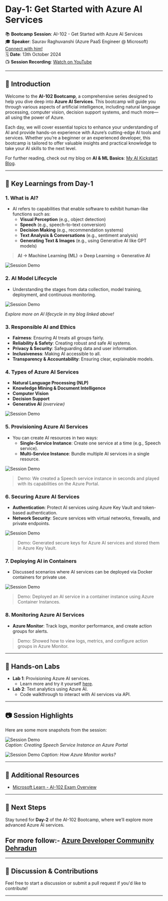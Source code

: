# Day-1: Get Started with Azure AI Services

📚 **Bootcamp Session**: AI-102 - Get Started with Azure AI Services  
🎓 **Speaker**: Saurav Raghuvanshi (Azure PaaS Engineer @ Microsoft) [Connect with him!](https://www.linkedin.com/in/sauravraghuvanshi/)   
🗓️ **Date**: 13th October 2024  
📺 **Session Recording**: [Watch on YouTube](https://www.youtube.com/live/Wb4nzibutiM)

---

## 📖 Introduction

Welcome to the **AI-102 Bootcamp**, a comprehensive series designed to help you dive deep into **Azure AI Services**. This bootcamp will guide you through various aspects of artificial intelligence, including natural language processing, computer vision, decision support systems, and much more—all using the power of Azure.

Each day, we will cover essential topics to enhance your understanding of AI and provide hands-on experience with Azure’s cutting-edge AI tools and services. Whether you’re a beginner or an experienced developer, this bootcamp is tailored to offer valuable insights and practical knowledge to take your AI skills to the next level.

For further reading, check out my blog on **AI & ML Basics**: [My AI Kickstart Blog](https://medium.com/@agarwalunnati0/my-kickstart-into-the-world-of-artificial-intelligence-machine-learning-5223deb904fe).

---

## 🎯 Key Learnings from Day-1

### 1. **What is AI?**
   - AI refers to capabilities that enable software to exhibit human-like functions such as:
     - **Visual Perception** (e.g., object detection)
     - **Speech** (e.g., speech-to-text conversion)
     - **Decision Making** (e.g., recommendation systems)
     - **Text Analysis & Conversations** (e.g., sentiment analysis)
     - **Generating Text & Images** (e.g., using Generative AI like GPT models)

   > **AI -> Machine Learning (ML) -> Deep Learning -> Generative AI**

![Session Demo](https://github.com/unnati14ag/Azure-AI-Engineer-Associate-AI-102-Bootcamp/blob/main/Day-1/day1.2.png) 

### 2. **AI Model Lifecycle**
   - Understanding the stages from data collection, model training, deployment, and continuous monitoring.

![Session Demo](https://github.com/unnati14ag/Azure-AI-Engineer-Associate-AI-102-Bootcamp/blob/main/Day-1/day1.1.png) 
   
   *Explore more on AI lifecycle in my blog linked above!*

### 3. **Responsible AI and Ethics**
   - **Fairness**: Ensuring AI treats all groups fairly.
   - **Reliability & Safety**: Creating robust and safe AI systems.
   - **Privacy & Security**: Safeguarding data and user information.
   - **Inclusiveness**: Making AI accessible to all.
   - **Transparency & Accountability**: Ensuring clear, explainable models.
     
### 4. **Types of Azure AI Services**
   - **Natural Language Processing (NLP)**
   - **Knowledge Mining & Document Intelligence**
   - **Computer Vision**
   - **Decision Support**
   - **Generative AI** *(overview)*

![Session Demo](https://github.com/unnati14ag/Azure-AI-Engineer-Associate-AI-102-Bootcamp/blob/main/Day-1/day1.3.png) 

### 5. **Provisioning Azure AI Services**
   - You can create AI resources in two ways:
     - **Single-Service Instance**: Create one service at a time (e.g., Speech service).
     - **Multi-Service Instance**: Bundle multiple AI services in a single resource.

![Session Demo](https://github.com/unnati14ag/Azure-AI-Engineer-Associate-AI-102-Bootcamp/blob/main/Day-1/day1.4.png) 

   > Demo: We created a Speech service instance in seconds and played with its capabilities on the Azure Portal.

### 6. **Securing Azure AI Services**
   - **Authentication**: Protect AI services using Azure Key Vault and token-based authentication.
   - **Network Security**: Secure services with virtual networks, firewalls, and private endpoints.

![Session Demo](https://github.com/unnati14ag/Azure-AI-Engineer-Associate-AI-102-Bootcamp/blob/main/Day-1/day1.6.png) 

   > Demo: Generated secure keys for Azure AI services and stored them in Azure Key Vault.

### 7. **Deploying AI in Containers**
   - Discussed scenarios where AI services can be deployed via Docker containers for private use.

![Session Demo](https://github.com/unnati14ag/Azure-AI-Engineer-Associate-AI-102-Bootcamp/blob/main/Day-1/day1.7.png) 
   
   > Demo: Deployed an AI service in a container instance using Azure Container Instances.

### 8. **Monitoring Azure AI Services**
   - **Azure Monitor**: Track logs, monitor performance, and create action groups for alerts.

   > Demo: Showed how to view logs, metrics, and configure action groups in Azure Monitor.

---

## 🔧 Hands-on Labs

- **Lab 1**: Provisioning Azure AI services. 
  - Learn more and try it yourself [here](https://github.com/MicrosoftLearning/mslearn-ai-services).
- **Lab 2**: Text analytics using Azure AI.
  - Code walkthrough to interact with AI services via API.

---

## 📷 Session Highlights

Here are some more snapshots from the session:

![Session Demo](https://github.com/unnati14ag/Azure-AI-Engineer-Associate-AI-102-Bootcamp/blob/main/Day-1/day1.5.png)  
*Caption: Creating Speech Service Instance on Azure Portal*

![Session Demo](https://github.com/unnati14ag/Azure-AI-Engineer-Associate-AI-102-Bootcamp/blob/main/Day-1/day1.8.png) 
*Caption: How Azure Monitor works?*

---

## 📖 Additional Resources

- [Microsoft Learn - AI-102 Exam Overview](https://learn.microsoft.com/en-us/credentials/certifications/azure-ai-engineer/?practice-assessment-type=certification)  

---

## 📅 Next Steps

Stay tuned for **Day-2** of the AI-102 Bootcamp, where we’ll explore more advanced Azure AI services. 

## For more follow:- [Azure Developer Community Dehradun](https://linktr.ee/azdevdehradun)

---

## 💬 Discussion & Contributions

Feel free to start a discussion or submit a pull request if you'd like to contribute!

---
